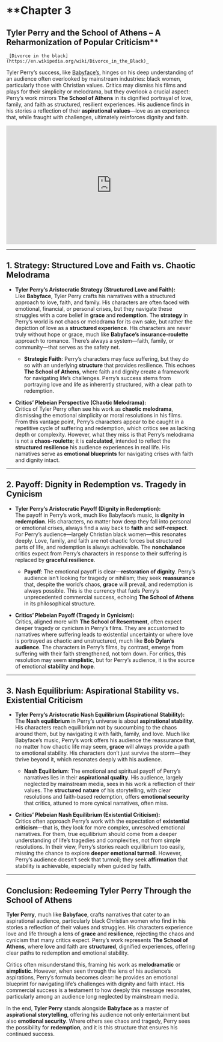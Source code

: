 # **Chapter 3
## Tyler Perry and the School of Athens – A Reharmonization of Popular Criticism**

> 

```{admonition} Tyler Perry
_[Divorce in the black](https://en.wikipedia.org/wiki/Divorce_in_the_Black)_
```

Tyler Perry’s success, like [Babyface’s](https://en.wikipedia.org/wiki/Babyface_(musician)), hinges on his deep understanding of an audience often overlooked by mainstream industries: black women, particularly those with Christian values. Critics may dismiss his films and plays for their simplicity or melodrama, but they overlook a crucial aspect: Perry’s work mirrors **The School of Athens** in its dignified portrayal of love, family, and faith as structured, resilient experiences. His audience finds in his stories a reflection of their **aspirational values**—love as an experience that, while fraught with challenges, ultimately reinforces dignity and faith.

<iframe width="560" height="315" src="https://www.youtube.com/embed/A4C4NiVKrXk" 
frameborder="0" allow="accelerometer; autoplay; clipboard-write; encrypted-media; 
gyroscope; picture-in-picture; web-share" allowfullscreen></iframe>

---

## 1. **Strategy: Structured Love and Faith vs. Chaotic Melodrama**

- **Tyler Perry’s Aristocratic Strategy (Structured Love and Faith):**  
  Like **Babyface**, Tyler Perry crafts his narratives with a structured approach to love, faith, and family. His characters are often faced with emotional, financial, or personal crises, but they navigate these struggles with a core belief in **grace** and **redemption**. The **strategy** in Perry’s world is not chaos or melodrama for its own sake, but rather the depiction of love as a **structured experience**. His characters are never truly without hope or grace, much like **Babyface’s insurance-roulette** approach to romance. There’s always a system—faith, family, or community—that serves as the safety net.

  - **Strategic Faith**: Perry’s characters may face suffering, but they do so with an underlying **structure** that provides resilience. This echoes **The School of Athens**, where faith and dignity create a framework for navigating life’s challenges. Perry’s success stems from portraying love and life as inherently structured, with a clear path to redemption.

- **Critics’ Plebeian Perspective (Chaotic Melodrama):**  
  Critics of Tyler Perry often see his work as **chaotic melodrama**, dismissing the emotional simplicity or moral resolutions in his films. From this vantage point, Perry’s characters appear to be caught in a repetitive cycle of suffering and redemption, which critics see as lacking depth or complexity. However, what they miss is that Perry’s melodrama is not a **chaos-roulette**; it is **calculated**, intended to reflect the **structured resilience** his audience experiences in real life. His narratives serve as **emotional blueprints** for navigating crises with faith and dignity intact.

---

## 2. **Payoff: Dignity in Redemption vs. Tragedy in Cynicism**

- **Tyler Perry’s Aristocratic Payoff (Dignity in Redemption):**  
  The payoff in Perry’s work, much like Babyface’s music, is **dignity in redemption**. His characters, no matter how deep they fall into personal or emotional crises, always find a way back to **faith** and **self-respect**. For Perry’s audience—largely Christian black women—this resonates deeply. Love, family, and faith are not chaotic forces but structured parts of life, and redemption is always achievable. The **nonchalance** critics expect from Perry’s characters in response to their suffering is replaced by **graceful resilience**.

  - **Payoff**: The emotional payoff is clear—**restoration of dignity**. Perry’s audience isn’t looking for tragedy or nihilism; they seek **reassurance** that, despite the world’s chaos, **grace** will prevail, and redemption is always possible. This is the currency that fuels Perry’s unprecedented commercial success, echoing **The School of Athens** in its philosophical structure.

- **Critics’ Plebeian Payoff (Tragedy in Cynicism):**  
  Critics, aligned more with **The School of Resentment**, often expect deeper tragedy or cynicism in Perry’s films. They are accustomed to narratives where suffering leads to existential uncertainty or where love is portrayed as chaotic and unstructured, much like **Bob Dylan’s audience**. The characters in Perry’s films, by contrast, emerge from suffering with their faith strengthened, not torn down. For critics, this resolution may seem **simplistic**, but for Perry’s audience, it is the source of emotional **stability** and **hope**.

---

## 3. **Nash Equilibrium: Aspirational Stability vs. Existential Criticism**

- **Tyler Perry’s Aristocratic Nash Equilibrium (Aspirational Stability):**  
  The **Nash equilibrium** in Perry’s universe is about **aspirational stability**. His characters reach equilibrium not by succumbing to the chaos around them, but by navigating it with faith, family, and love. Much like Babyface’s music, Perry’s work offers his audience the reassurance that, no matter how chaotic life may seem, **grace** will always provide a path to emotional stability. His characters don’t just survive the storm—they thrive beyond it, which resonates deeply with his audience.

  - **Nash Equilibrium**: The emotional and spiritual payoff of Perry’s narratives lies in their **aspirational quality**. His audience, largely neglected by mainstream media, sees in his work a reflection of their values. The **structured nature** of his storytelling, with clear resolutions and faith-based redemption, offers **emotional security** that critics, attuned to more cynical narratives, often miss.

- **Critics’ Plebeian Nash Equilibrium (Existential Criticism):**  
  Critics often approach Perry’s work with the expectation of **existential criticism**—that is, they look for more complex, unresolved emotional narratives. For them, true equilibrium should come from a deeper understanding of life’s tragedies and complexities, not from simple resolutions. In their view, Perry’s stories reach equilibrium too easily, missing the chance to explore **deeper emotional turmoil**. However, Perry’s audience doesn’t seek that turmoil; they seek **affirmation** that stability is achievable, especially when guided by faith.

---

## Conclusion: Redeeming Tyler Perry Through the School of Athens

**Tyler Perry**, much like **Babyface**, crafts narratives that cater to an aspirational audience, particularly black Christian women who find in his stories a reflection of their values and struggles. His characters experience love and life through a lens of **grace** and **resilience**, rejecting the chaos and cynicism that many critics expect. Perry’s work represents **The School of Athens**, where love and faith are **structured**, dignified experiences, offering clear paths to redemption and emotional stability.

Critics often misunderstand this, framing his work as **melodramatic** or **simplistic**. However, when seen through the lens of his audience’s aspirations, Perry’s formula becomes clear: he provides an emotional blueprint for navigating life’s challenges with dignity and faith intact. His commercial success is a testament to how deeply this message resonates, particularly among an audience long neglected by mainstream media.

In the end, **Tyler Perry** stands alongside **Babyface** as a master of **aspirational storytelling**, offering his audience not only entertainment but also **emotional security**. Where others see chaos and tragedy, Perry sees the possibility for **redemption**, and it is this structure that ensures his continued success.

